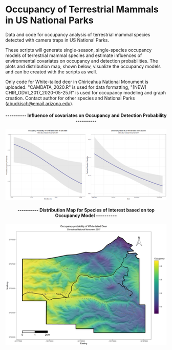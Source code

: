 # Occupancy of Terrestrial Mammals in US National Parks

Data and code for occupancy analysis of terrestrial mammal species detected with camera traps in US National Parks.

These scripts will generate single-season, single-species occupancy models of terrestrial mammal species and estimate influences of environmental covariates on occupancy and detection probabilities. The plots and distribution map, shown below, visualize the occupancy models and can be created with the scripts as well.

Only code for White-tailed deer in Chiricahua National Monument is uploaded. "CAMDATA_2020.R" is used for data formatting, "[NEW] CHIR_ODVI_2017_2020-05-25.R" is used for occupancy modeling and graph creation. Contact author for other species and National Parks (abuckisch@email.arizona.edu).

#### <p align="center"> ---------- Influence of covariates on Occupancy and Detection Probability ---------- </p>

![alt text](https://github.com/AlexBuckisch/Occupancy_2020/blob/master/Files/CHIR_ODVI_2017_Elev-Date.png)

#### <p align="center"> ---------- Distribution Map for Species of Interest based on top Occupancy Model ---------- </p>

![alt text](https://github.com/AlexBuckisch/Occupancy_2020/blob/master/Files/CHIR_ODVI_2017_OccuMap.png)
